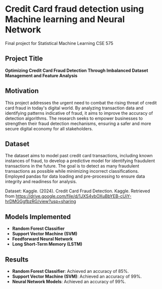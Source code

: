 # Credit Card fraud detection using Machine learning and Neural Network
Final project for Statistical Machine Learning CSE 575

## Project Title
**Optimizing Credit Card Fraud Detection Through Imbalanced Dataset Management and Feature Analysis**

## Motivation
This project addresses the urgent need to combat the rising threat of credit card fraud in today's digital world. By analyzing transaction data and identifying patterns indicative of fraud, it aims to improve the accuracy of detection algorithms. The research seeks to empower businesses to strengthen their fraud detection mechanisms, ensuring a safer and more secure digital economy for all stakeholders.

## Dataset
The dataset aims to model past credit card transactions, including known instances of fraud, to develop a predictive model for identifying fraudulent transactions in the future. The goal is to detect as many fraudulent transactions as possible while minimizing incorrect classifications. Employed pandas for data loading and pre-processing to ensure data integrity and readiness for analysis.

 Dataset: Kaggle. (2024). Credit Card Fraud Detection. Kaggle. Retrieved from
 https://drive.google.com/file/d/1JXS4vbOXuBbYEB-cUiY-hrDMGGgfbzRG/view?usp=sharing

## Models Implemented
- **Random Forest Classifier**
- **Support Vector Machine (SVM)**
- **Feedforward Neural Network**
- **Long Short-Term Memory (LSTM)**

## Results
- **Random Forest Classifier**: Achieved an accuracy of 85%.
- **Support Vector Machine (SVM)**: Achieved an accuracy of 99%.
- **Neural Network Models**: Achieved an accuracy of 99%.

